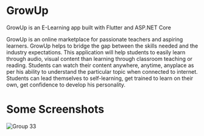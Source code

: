 # GrowUp
GrowUp is an E-Learning app built with Flutter and ASP.NET Core

GrowUp is an online marketplace for passionate teachers and aspiring learners. GrowUp helps to bridge
the gap between the skills needed and the industry expectations. This application
will help students to easily learn through audio, visual content than learning through
classroom teaching or reading. Students can watch their content anywhere,
anytime, anyplace as per his ability to understand the particular topic when
connected to internet. Students can lead themselves to self-learning, get trained to
learn on their own, get confidence to develop his personality.

# Some Screenshots
![Group 33](https://user-images.githubusercontent.com/81028182/174471060-16c50cf0-120a-4cbc-b79a-8923edea3cd4.png)


